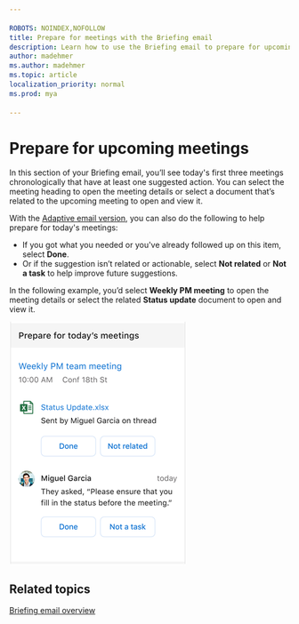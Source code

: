 ```yaml
---

ROBOTS: NOINDEX,NOFOLLOW
title: Prepare for meetings with the Briefing email
description: Learn how to use the Briefing email to prepare for upcoming meetings
author: madehmer
ms.author: madehmer
ms.topic: article
localization_priority: normal 
ms.prod: mya

---
```

# Prepare for upcoming meetings

In this section of your Briefing email, you’ll see today's first three meetings chronologically that have at least one suggested action. You can select the meeting heading to open the meeting details or select a document that’s related to the upcoming meeting to open and view it.

With the [Adaptive email version](be-overview.md#adaptive-or-html-version), you can also do the following to help prepare for today's meetings:

* If you got what you needed or you've already followed up on this item, select **Done**.
* Or if the suggestion isn’t related or actionable, select **Not related** or **Not a task** to help improve future suggestions.

In the following example, you’d select **Weekly PM meeting** to open the meeting details or select the related **Status update** document to open and view it.

   ![Briefing email about meetings](./images/be-meetings.png)

<!-- ## Reschedule for low acceptance

As a meeting organizer, your Briefing alerts you to a meeting that is at risk of having low attendance.

Meetings with low attendance may be less productive because decisions can't be made without key decision-makers in attendance. You might have to repeat the meeting or share similar information again for those who do not attend.

### Why am I seeing this?

* You are the organizer of the meeting.
* 50 percent or more of required invitees have declined the invitation.
* The meeting duration is less than eight hours.
* The meeting is set as “busy.”
* The meeting has less than 30 invitees.
* The meeting occurs on the same day as your latest Briefing email.

You can select **Reschedule** to open the meeting invite and schedule it for a different time.

## Add Teams link

When scheduling a meeting, a common mistake is forgetting to include online meeting information for remote attendees. Online meeting access is important because it:

* Enables you to include remote collaborators or those working in other locations.
* Helps meetings start on time.
* Enables you to record meetings and present information to remote attendees.
* Having a single-select correction also saves you time and stress before and at the start of meetings.

### Why am I seeing this?

* You are the organizer of the meeting.
* You have an active Teams license.
* The meeting currently does not have a Teams or Skype for Business online meeting link.
* The meeting duration is one hour or less.
* The meeting is set as “busy.”
* The meeting occurs on the same day as the most recent Briefing email.

When you select **Add Teams**, Cortana adds a Teams meeting link to the meeting invite for you, so you don't have to open the meeting to add it and automatically sends an updated invite to all invitees.

## Add agenda

Agenda can help attendees understand what to expect out of a meeting, what prep is required, and what the outcome of the meeting should be. It’s a key step and a best practice for meeting preparation.

### Why am I seeing this?

* You are the organizer of the meeting.
* The meeting body was empty (does not include any text related to a Teams online meeting link).

Selecting **Add agenda** sends a reply to the scheduled meeting.

## RSVP to a meeting with no conflicts

It is a best practice to let organizers know if you will attend their meeting so that they can plan accordingly. Briefing focuses on smaller meetings where it might be more likely that your attendance is required.

### Why am I seeing this?

* You are a required attendee of the meeting.
* You have not responded to the invitation.
* If the meeting is not recurring and the meeting instance does not conflict with another meeting.
* If the meeting is recurring and the meeting series does not conflict with another meeting series.
* The meeting has equal to or less than 18 invitees.
* The meeting duration is less than eight hours.
* The meeting occurs on the same day as this Briefing email.

You can **Accept** or **Decline** a meeting in the Briefing email. If the meeting is recurring, **Accept** and **Decline** are for the series. **Accept** and **Decline** are sent as a response to the organizer. After declining, you can still see and interact with content for this meeting in the Briefing email.

## RSVP to a meeting with conflicts

Again, it’s best to let organizers know if you will attend their meeting so they can plan accordingly.

### Why am I seeing this?

* You were invited to or have organized two non-declined meetings that overlap for 15 minutes or more, except for the following:

   * Meetings with more than one conflict.
   * Meetings that were both organized by you.
   * Meetings that you already replied to the invite with a custom message.
   * Cases where both meetings are recurring (but Briefing will still show the meeting conflict in the meeting details section).

* If you are an attendee and are a required attendee for either of the overlapping meetings.
* If you are an attendee and the meeting has equal to or less than 18 invitees in each of the overlapping meetings.
* The meeting duration of each of the overlapping meetings is less than eight hours.
* The meetings occur on the same day as the Briefing email.

You will see the following actions for a meeting depending on the type of conflict you have with the meeting.

|Scenario |Meeting details |Reason |Action |
|---------|----------------|-------|-------|
|Late reply	|This meeting conflicts with [Meeting title] at [start time] to [end time]. |Let [organizer] know if you will be late |Reply
|Leave early reply |This meeting conflicts with [Meeting title] at [start time] to [end time]. |Let [organizer] know if you need to leave early. |Reply|
|Decline or late reply |This meeting conflicts with [Meeting title] at [start time] to [end time]. |Let [organizer] know if you can’t make it or if you will be late. |Decline or Reply
|Decline or leave early reply	|This meeting conflicts with [Meeting title] at [start time] to [end time]. |Let [organizer] know if you can’t make it or if you will need to leave early. |	Decline or Reply |
|Accept or decline |This meeting conflicts with [Meeting title] at [start time] to [end time]. |Let [organizer] know if you will attend. |Accept or Decline |

Selecting **Accept** or **Decline** accepts or declines the meeting invite (even if it is a recurring meeting) and sends the response to the organizer. Selecting **Reply** opens a response to the meeting invite.
-->
## Related topics

[Briefing email overview](be-overview.md)
